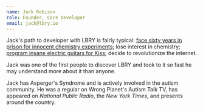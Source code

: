 ```yaml
---
name: Jack Robison
role: Founder, Core Developer
email: jack@lbry.io
---
```

Jack's path to developer with LBRY is fairly typical: [face sixty years in prison for innocent chemistry experiments](http://www.masslive.com/localbuzz/index.ssf/2009/06/actionreaction_how_one_teens_c.html); lose interest in chemistry; [program insane electric guitars for Kiss](https://www.youtube.com/watch?v=dXZi4UZjiiI&t=10); decide to revolutionize the internet.

Jack was one of the first people to discover LBRY and took to it so fast he may understand more about it than anyone.

Jack has Asperger's Syndrome and is actively involved in the autism community. He was a regular on Wrong Planet's Autism Talk TV, has appeared on _National Public Radio_, the _New York Times_, and presents around the country.